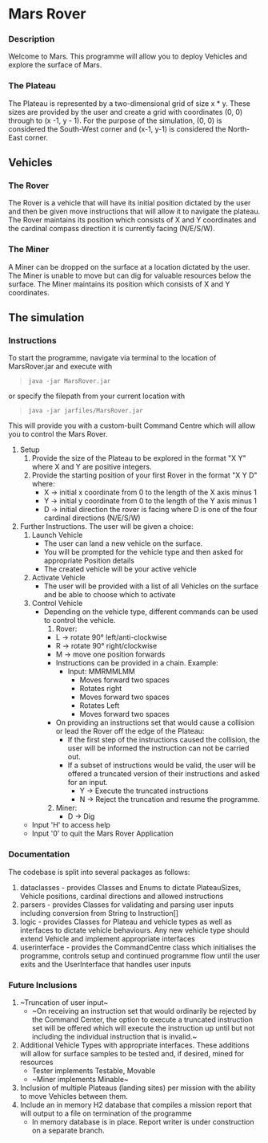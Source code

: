 # Mars Rover

### Description

Welcome to Mars. This programme will allow you to deploy Vehicles and explore the surface of Mars.

### The Plateau

The Plateau is represented by a two-dimensional grid of size x * y. These sizes are provided by the user and create a grid with coordinates (0, 0) through to (x -1, y - 1).
For the purpose of the simulation, (0, 0) is considered the South-West corner and (x-1, y-1) is considered the North-East corner.

## Vehicles

### The Rover

The Rover is a vehicle that will have its initial position dictated by the user and then be given move instructions that will allow it to navigate the plateau.
The Rover maintains its position which consists of X and Y coordinates and the cardinal compass direction it is currently facing (N/E/S/W).

### The Miner

A Miner can be dropped on the surface at a location dictated by the user. The Miner is unable to move but can dig for valuable resources below the surface.
The Miner maintains its position which consists of X and Y coordinates.

## The simulation

### Instructions

To start the programme, navigate via terminal to the location of MarsRover.jar and execute with

> `java -jar MarsRover.jar`

or specify the filepath from your current location with

> `java -jar jarfiles/MarsRover.jar`

This will provide you with a custom-built Command Centre which will allow you to control the Mars Rover.

1. Setup
   1. Provide the size of the Plateau to be explored in the format "X Y" where X and Y are positive integers.
   2. Provide the starting position of your first Rover in the format "X Y D" where:
      - X -> initial x coordinate from 0 to the length of the X axis minus 1
      - Y -> initial y coordinate from 0 to the length of the Y axis minus 1
      - D -> initial direction the rover is facing where D is one of the four cardinal directions (N/E/S/W)
2. Further Instructions. The user will be given a choice:
   1. Launch Vehicle
      - The user can land a new vehicle on the surface.
      - You will be prompted for the vehicle type and then asked for appropriate Position details
      - The created vehicle will be your active vehicle
   2. Activate Vehicle
      - The user will be provided with a list of all Vehicles on the surface and be able to choose which to activate
   3. Control Vehicle
      - Depending on the vehicle type, different commands can be used to control the vehicle.
        1. Rover:
        - L -> rotate 90&deg; left/anti-clockwise
        - R -> rotate 90&deg; right/clockwise
        - M -> move one position forwards
        - Instructions can be provided in a chain. Example:
          - Input: MMRMMLMM
            - Moves forward two spaces
            - Rotates right
            - Moves forward two spaces
            - Rotates Left
            - Moves forward two spaces
        - On providing an instructions set  that would cause a collision or lead the Rover off the edge of the Plateau:
          - If the first step of the instructions caused the collision, the user will be informed the instruction can not be carried out.
          - If a subset of instructions would be valid, the user will be offered a truncated version of their instructions and asked for an input.
            - Y -> Execute the truncated instructions
            - N -> Reject the truncation and resume the programme.
        2. Miner:
           - D -> Dig
   - Input 'H' to access help
   - Input '0' to quit the Mars Rover Application


### Documentation

The codebase is split into several packages as follows:

1. dataclasses - provides Classes and Enums to dictate PlateauSizes, Vehicle positions, cardinal directions and allowed instructions
2. parsers - provides Classes for validating and parsing user inputs including conversion from String to Instruction[]
3. logic - provides Classes for Plateau and vehicle types as well as interfaces to dictate vehicle behaviours. Any new vehicle type should extend Vehicle and implement appropriate interfaces
4. userinterface - provides the CommandCentre class which initialises the programme, controls setup and continued programme flow until the user exits and the UserInterface that handles user inputs

### Future Inclusions

1. ~Truncation of user input~
   - ~On receiving an instruction set that would ordinarily be rejected by the Command Center, the option to execute a truncated instruction set will be offered which will execute the instruction up until but not including the individual instruction that is invalid.~
2. Additional Vehicle Types with appropriate interfaces. These additions will allow for surface samples to be tested and, if desired, mined for resources
   - Tester implements Testable, Movable
   - ~Miner implements Minable~
3. Inclusion of multiple Plateaus (landing sites) per mission with the ability to move Vehicles between them.
4. Include an in memory H2 database that compiles a mission report that will output to a file on termination of the programme
   - In memory database is in place. Report writer is under construction on a separate branch.